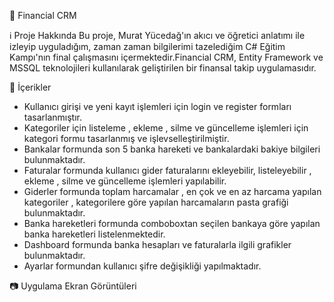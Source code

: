 📝 Financial CRM

ℹ️ Proje Hakkında
Bu proje, Murat Yücedağ'ın akıcı ve öğretici anlatımı ile izleyip uyguladığım, zaman zaman bilgilerimi tazelediğim  C# Eğitim Kampı'nın final çalışmasını içermektedir.Financial CRM, Entity Framework ve MSSQL teknolojileri kullanılarak geliştirilen bir finansal takip uygulamasıdır.

📄 İçerikler
- Kullanıcı girişi ve yeni kayıt işlemleri için login ve register formları tasarlanmıştır.
- Kategoriler için listeleme , ekleme , silme ve güncelleme işlemleri için kategori formu tasarlanmış ve işlevselleştirilmiştir.
- Bankalar formunda son 5 banka hareketi ve bankalardaki bakiye bilgileri bulunmaktadır.
- Faturalar formunda kullanıcı gider faturalarını ekleyebilir, listeleyebilir , ekleme , silme ve güncelleme işlemleri yapılabilir.
- Giderler formunda toplam harcamalar , en çok ve en az harcama yapılan kategoriler , kategorilere göre yapılan harcamaların pasta grafiği bulunmaktadır.
- Banka hareketleri formunda comboboxtan seçilen bankaya göre yapılan banka hareketleri listelenmektedir.
- Dashboard formunda banka hesapları ve faturalarla ilgili grafikler bulunmaktadır.
- Ayarlar formundan kullanıcı şifre değişikliği yapılmaktadır.

📷 Uygulama Ekran Görüntüleri

